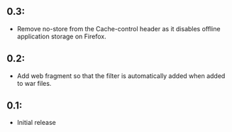 ## 0.3:

* Remove no-store from the Cache-control header as it disables offline application
  storage on Firefox.

## 0.2:

* Add web fragment so that the filter is automatically added when added to war files.

## 0.1:

* Initial release
